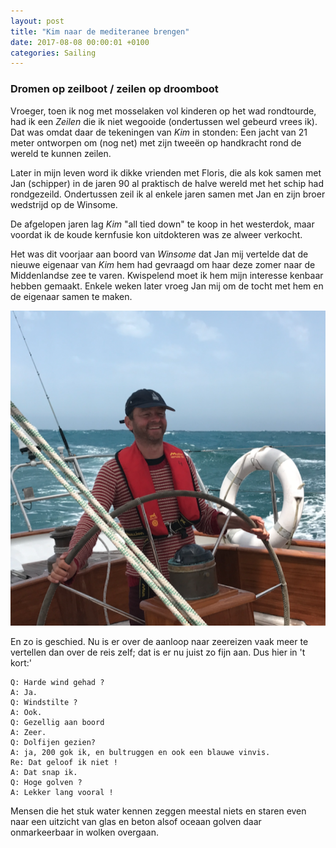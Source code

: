```yaml
---
layout: post
title: "Kim naar de mediteranee brengen"
date: 2017-08-08 00:00:01 +0100
categories: Sailing
---
```


### Dromen op zeilboot / zeilen op droomboot

Vroeger, toen ik nog met mosselaken vol kinderen op het wad rondtourde, had ik een *Zeilen* die ik niet wegooide (ondertussen wel gebeurd vrees ik). Dat was omdat daar de tekeningen  van  *Kim*  in stonden: Een jacht van 21 meter ontworpen om (nog net) met zijn tweeën op handkracht rond de wereld te kunnen zeilen.

Later in mijn leven word ik dikke vrienden met Floris, die als kok samen met Jan (schipper) in de jaren 90 al praktisch de halve wereld met het schip had rondgezeild. Ondertussen zeil ik al enkele jaren samen met Jan en zijn broer wedstrijd op de Winsome.

De afgelopen jaren lag *Kim* "all tied down" te koop in het westerdok,  maar voordat ik de koude kernfusie kon uitdokteren was ze alweer verkocht.

Het was dit voorjaar aan boord van *Winsome* dat Jan mij vertelde dat de nieuwe eigenaar van *Kim* hem had gevraagd om haar deze zomer naar de Middenlandse zee te varen. Kwispelend moet ik hem mijn interesse kenbaar hebben gemaakt. Enkele weken later vroeg Jan mij om de tocht met hem en de eigenaar samen te maken.

![kimlachen](../assets/kimlachen.png)

En zo is geschied. Nu is er over de aanloop naar zeereizen vaak meer te vertellen dan over de reis zelf; dat is er nu juist zo fijn aan. Dus hier in 't kort:'

```
Q: Harde wind gehad ?
A: Ja.
Q: Windstilte ?
A: Ook.  
Q: Gezellig aan boord
A: Zeer.
Q: Dolfijen gezien?
A: ja, 200 gok ik, en bultruggen en ook een blauwe vinvis.
Re: Dat geloof ik niet !
A: Dat snap ik.
Q: Hoge golven ?
A: Lekker lang vooral !
```

Mensen die het stuk water kennen zeggen meestal niets en staren even naar een uitzicht van glas en beton alsof oceaan golven daar onmarkeerbaar in wolken overgaan.
